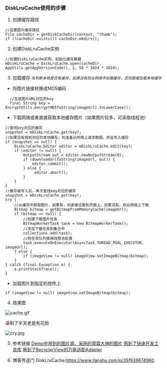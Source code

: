 ### DiskLruCache使用的步骤
1. 创建缓存路径
```
//设置图片缓存路径
File cacheDir = getDiskCacheDir(context, "thumb");
if (!cacheDir.exists()) cacheDir.mkdirs();
```
2. 创建DiskLruCache实例
```
//创建DiskLruCache实例，初始化缓存数据
mDiskLruCache = DiskLruCache.open(cacheDir, AppUtils.getAppVersionCode(), 1, 50 * 1024 * 1024);
```
3. 加载缓存
*`先判断本地是否有缓存，如果没有则从网络中加载缓存，否则直接加载本地缓存`*
* 将图片链接转换成MD5编码
```
  //生成图片URL对应的key
  final String key = EncryptUtils.encryptMD5ToString(imageUrl).toLowerCase();
```
* 下载网络或者直接获取本地缓存图片（如果图片较多，可采取线程池）
```
//查找key对应的缓存
snapshot = mDiskLruCache.get(key);
//如果没有找到对应的本地缓存，则准备从网络上请求数据，并且写入缓存
if (snapshot == null) {
    DiskLruCache.Editor editor = mDiskLruCache.edit(key);
    if (editor != null) {
        OutputStream out = editor.newOutputStream(0);
        if (downloadUrlToString(imageUrl, out)) {
            editor.commit();
        } else {
             editor.abort();
        }
    }
}
//缓存被写入后，再次查找key对应的缓存
snapshot = mDiskLruCache.get(key);
try {
    //从缓存中获取图片，如果有，则直接设置到页面上，如果没有，则从网络上下载
    Bitmap bitmap = getBitmapFromMemoryCache(imageUrl);
    if (bitmap == null) {
        //创建下载图片任务
        BitmapWorkerTask task = new BitmapWorkerTask();
        //添加下载任务到集合中
        collections.add(task);
        //将任务队列使用线程池处理
        task.executeOnExecutor(AsyncTask.THREAD_POOL_EXECUTOR, imageUrl);
    } else {
        if (imageView != null) imageView.setImageBitmap(bitmap);
    }
} catch (final Exception e) {
    e.printStackTrace();
}
```
* 加载图片到指定的控件上
```
if (imageView != null) imageView.setImageBitmap(bitmap);
```
4. 效果图

![cache.gif](http://upload-images.jianshu.io/upload_images/4073499-cfd0cca6d06ec51a.gif?imageMogr2/auto-orient/strip%7CimageView2/2/w/1240)

录制了半天老是有花脸 

![cry.jpg](http://upload-images.jianshu.io/upload_images/4073499-9f06245b6445a0a9.jpg?imageMogr2/auto-orient/strip%7CimageView2/2/w/1240)

5. 参考链接
[Demo中用到的图片源，采用的郭霖大神的图片][1]
[用到了快速开发工具库][2]
[用到了RecyclerView的万能适配Adapter][3]

6. 博客传送门
DiskLruCache:<https://www.jianshu.com/p/35f939874960>


[1]:http://blog.csdn.net/guolin_blog/article/details/34093441
[2]:https://github.com/Blankj/AndroidUtilCode
[3]:https://github.com/CymChad/BaseRecyclerViewAdapterHelper